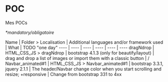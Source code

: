 POC
=======

Mes POCs

_*mandatory/obligatoire_

Name | Folder > Localisation | Additional languages and/or framework used | What | TODO "one day"
---- | ---- | ---- | ---- | ---- | ----
dragNdrop | HTML_CSS_JS > dragNdrop | bootstrap 4.1.3 (only for beautify/layout) | drag and drop a list of images or import them with a classic button | /
Navbar_animated#1 | HTML_CSS_JS > Navbar_animated#1 | bootstrap 3.3.1, jquery 2.1.1 | The header/Navbar change color when you start scrolling and resize; +responsive | Change from bootstrap 331 to 4xx  
